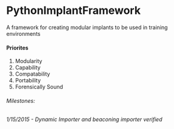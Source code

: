 # PythonImplantFramework
A framework for creating modular implants to be used in training environments

<h4>Priorites</h4>
<ol>
<li>Modularity</li>
<li>Capability</li>
<li>Compatability</li>
<li>Portability</li>
<li>Forensically Sound</li>
</ol>

<h6>Milestones:</h6>
<i>
1/15/2015 - Dynamic Importer and beaconing importer verified

</i>

